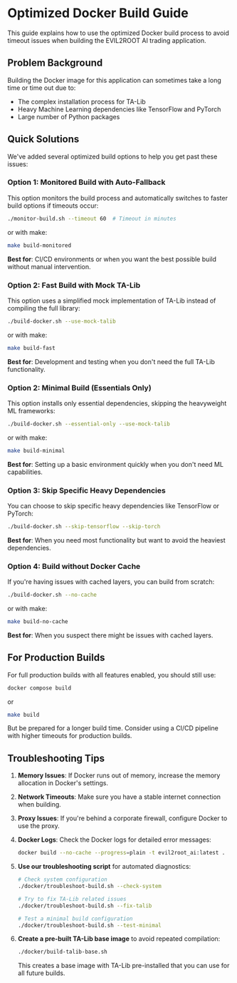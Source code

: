 # Optimized Docker Build Guide

This guide explains how to use the optimized Docker build process to avoid timeout issues when building the EVIL2ROOT AI trading application.

## Problem Background

Building the Docker image for this application can sometimes take a long time or time out due to:
- The complex installation process for TA-Lib
- Heavy Machine Learning dependencies like TensorFlow and PyTorch
- Large number of Python packages

## Quick Solutions

We've added several optimized build options to help you get past these issues:

### Option 1: Monitored Build with Auto-Fallback

This option monitors the build process and automatically switches to faster build options if timeouts occur:

```bash
./monitor-build.sh --timeout 60  # Timeout in minutes
```

or with make:

```bash
make build-monitored
```

**Best for**: CI/CD environments or when you want the best possible build without manual intervention.

### Option 2: Fast Build with Mock TA-Lib

This option uses a simplified mock implementation of TA-Lib instead of compiling the full library:

```bash
./build-docker.sh --use-mock-talib
```

or with make:

```bash
make build-fast
```

**Best for**: Development and testing when you don't need the full TA-Lib functionality.

### Option 2: Minimal Build (Essentials Only)

This option installs only essential dependencies, skipping the heavyweight ML frameworks:

```bash
./build-docker.sh --essential-only --use-mock-talib
```

or with make:

```bash
make build-minimal
```

**Best for**: Setting up a basic environment quickly when you don't need ML capabilities.

### Option 3: Skip Specific Heavy Dependencies

You can choose to skip specific heavy dependencies like TensorFlow or PyTorch:

```bash
./build-docker.sh --skip-tensorflow --skip-torch
```

**Best for**: When you need most functionality but want to avoid the heaviest dependencies.

### Option 4: Build without Docker Cache

If you're having issues with cached layers, you can build from scratch:

```bash
./build-docker.sh --no-cache
```

or with make:

```bash
make build-no-cache
```

**Best for**: When you suspect there might be issues with cached layers.

## For Production Builds

For full production builds with all features enabled, you should still use:

```bash
docker compose build
```

or

```bash
make build
```

But be prepared for a longer build time. Consider using a CI/CD pipeline with higher timeouts for production builds.

## Troubleshooting Tips

1. **Memory Issues**: If Docker runs out of memory, increase the memory allocation in Docker's settings.

2. **Network Timeouts**: Make sure you have a stable internet connection when building.

3. **Proxy Issues**: If you're behind a corporate firewall, configure Docker to use the proxy.

4. **Docker Logs**: Check the Docker logs for detailed error messages:
   ```bash
   docker build --no-cache --progress=plain -t evil2root_ai:latest .
   ```

5. **Use our troubleshooting script** for automated diagnostics:
   ```bash
   # Check system configuration
   ./docker/troubleshoot-build.sh --check-system
   
   # Try to fix TA-Lib related issues
   ./docker/troubleshoot-build.sh --fix-talib
   
   # Test a minimal build configuration
   ./docker/troubleshoot-build.sh --test-minimal
   ```

6. **Create a pre-built TA-Lib base image** to avoid repeated compilation:
   ```bash
   ./docker/build-talib-base.sh
   ```
   This creates a base image with TA-Lib pre-installed that you can use for all future builds.
